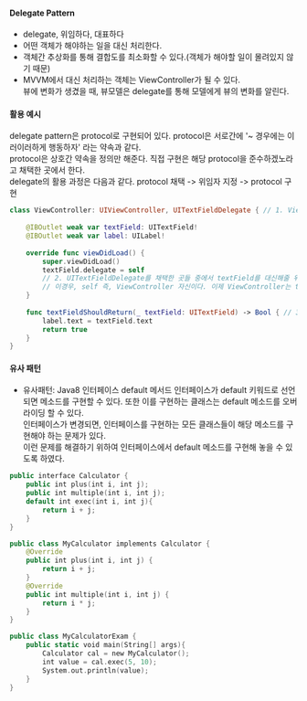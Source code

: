 #### Delegate Pattern
- delegate, 위임하다, 대표하다  
- 어떤 객체가 해야하는 일을 대신 처리한다.
- 객체간 추상화를 통해 결합도를 최소화할 수 있다.(객체가 해야할 일이 몰려있지 않기 때문)
- MVVM에서 대신 처리하는 객체는 ViewController가 될 수 있다.  
뷰에 변화가 생겼을 때, 뷰모델은 delegate를 통해 모델에게 뷰의 변화를 알린다.  

#### 활용 예시
delegate pattern은 protocol로 구현되어 있다. protocol은 서로간에 '~ 경우에는 이러이러하게 행동하자' 라는 약속과 같다.  
protocol은 상호간 약속을 정의만 해준다. 직접 구현은 해당 protocol을 준수하겠노라고 채택한 곳에서 한다.  
delegate의 활용 과정은 다음과 같다. protocol 채택 -> 위임자 지정 -> protocol 구현
  
```swift
class ViewController: UIViewController, UITextFieldDelegate { // 1. ViewController는 UITextFieldDelegate를 준수하겠노라고 채택한다.  
        
    @IBOutlet weak var textField: UITextField!  
    @IBOutlet weak var label: UILabel!  
    
    override func viewDidLoad() {  
        super.viewDidLoad()  
        textField.delegate = self  
        // 2. UITextFieldDelegate를 채택한 곳들 중에서 textField를 대신해줄 위임자를 지정한다.  
        // 이경우, self 즉, ViewController 자신이다. 이제 ViewController는 textField에 이벤트가 발생하면 UITextFieldDelegate라는 프로토콜에 따라 textField 대신 행동하게 된다.  
    }  
    
    func textFieldShouldReturn(_ textField: UITextField) -> Bool { // 3. 프로토콜에 따라 동작을 대신 해줄 함수를 불러와 직접 구현한다.  
        label.text = textField.text  
        return true  
    }  
}  
```

#### 유사 패턴
- 유사패턴: Java8 인터페이스 default 메서드
인터페이스가 default 키워드로 선언되면 메소드를 구현할 수 있다. 또한 이를 구현하는 클래스는 default 메소드를 오버라이딩 할 수 있다.  
인터페이스가 변경되면, 인터페이스를 구현하는 모든 클래스들이 해당 메소드를 구현해야 하는 문제가 있다.  
이런 문제를 해결하기 위하여 인터페이스에서 default 메소드를 구현해 놓을 수 있도록 하였다.  
  
```swift
public interface Calculator {  
    public int plus(int i, int j);  
    public int multiple(int i, int j);  
    default int exec(int i, int j){  
        return i + j;  
    }  
}  

public class MyCalculator implements Calculator {  
    @Override  
    public int plus(int i, int j) {  
        return i + j;  
    }  
    @Override  
    public int multiple(int i, int j) {  
        return i * j;  
    }  
}  

public class MyCalculatorExam {  
    public static void main(String[] args){  
        Calculator cal = new MyCalculator();  
        int value = cal.exec(5, 10);  
        System.out.println(value);  
    }  
}  
```
